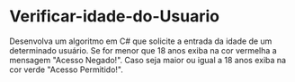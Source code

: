 # Verificar-idade-do-Usuario

Desenvolva um algoritmo em C# que solicite a entrada da idade de um determinado usuário.
Se for menor que 18 anos exiba na cor vermelha a mensagem "Acesso Negado!".
Caso seja maior ou igual a 18 anos exiba na cor verde "Acesso Permitido!".
